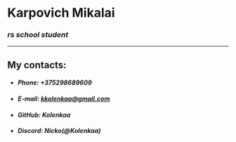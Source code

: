 # Karpovich Mikalai

### ***rs school student***

 ------

## My contacts:
- #### *Phone: +375298689609*
- #### *E-mail: kkolenkaa@gmail.com*
- #### *GitHub: Kolenkaa*
- #### *Discord: Nicko(@Kolenkaa)*

